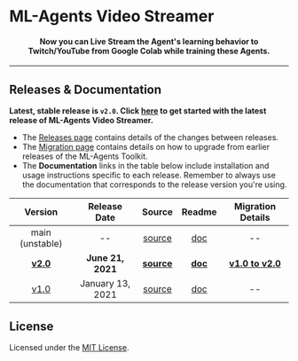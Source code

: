 # ML-Agents Video Streamer

<h4 align="center">
Now you can Live Stream the Agent's learning behavior to Twitch/YouTube from Google Colab while training these Agents.
</h4>

---

## Releases & Documentation

**Latest, stable release is `v2.0`. Click
[here](https://github.com/dhyeythumar/mlagents-video-streamer/blob/v2.0/README.md) to get started with the latest release of ML-Agents Video Streamer.**

-   The [Releases page](https://github.com/dhyeythumar/mlagents-video-streamer/releases) contains details of the changes between releases.
-   The [Migration page](./Migrating.md) contains details on how to upgrade
    from earlier releases of the ML-Agents Toolkit.
-   The **Documentation** links in the table below include installation and usage instructions specific to each release. Remember to always use the
    documentation that corresponds to the release version you're using.

|     **Version**     |   **Release Date**  |       **Source**    |     **Readme**      |**Migration Details**|
| :-----------------: | :-----------------: | :-----------------: | :-----------------: | :-----------------: |
|   main (unstable)   |         --          | [source](https://github.com/dhyeythumar/mlagents-video-streamer/tree/main) | [doc](https://github.com/dhyeythumar/mlagents-video-streamer/tree/main/README.md) |         --          |
| **[v2.0](https://github.com/dhyeythumar/mlagents-video-streamer/releases/tag/v2.0)** |  **June 21, 2021**   | **[source](https://github.com/dhyeythumar/mlagents-video-streamer/tree/v2.0)** | **[doc](https://github.com/dhyeythumar/mlagents-video-streamer/tree/v2.0/README.md)** | **[v1.0 to v2.0](https://github.com/dhyeythumar/mlagents-video-streamer/blob/main/Migrating.md#migrating-from-v10-to-v20)** |
| [v1.0](https://github.com/dhyeythumar/mlagents-video-streamer/releases/tag/v1.0) | January 13, 2021 | [source](https://github.com/dhyeythumar/mlagents-video-streamer/tree/v1.0) | [doc](https://github.com/dhyeythumar/mlagents-video-streamer/tree/v1.0/README.md) |         --          |

## License

Licensed under the [MIT License](./LICENSE).
